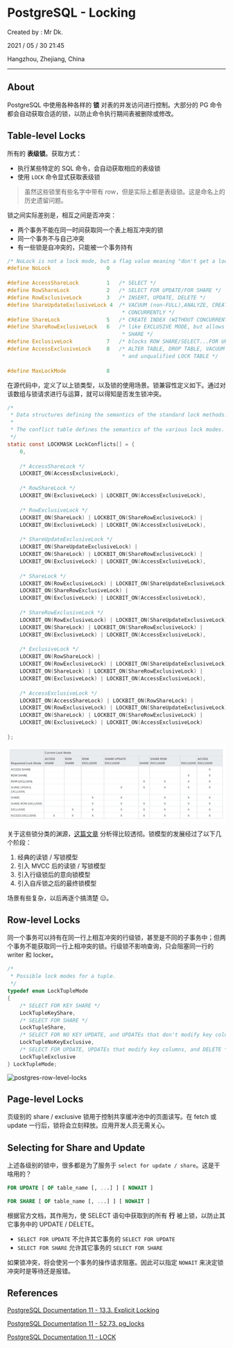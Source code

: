 # PostgreSQL - Locking

Created by : Mr Dk.

2021 / 05 / 30 21:45

Hangzhou, Zhejiang, China

---

## About

PostgreSQL 中使用各种各样的 **锁** 对表的并发访问进行控制。大部分的 PG 命令都会自动获取合适的锁，以防止命令执行期间表被删除或修改。

## Table-level Locks

所有的 **表级锁**。获取方式：

- 执行某些特定的 SQL 命令，会自动获取相应的表级锁
- 使用 `LOCK` 命令显式获取表级锁

> 虽然这些锁里有些名字中带有 *row*，但是实际上都是表级锁。这是命名上的历史遗留问题。

锁之间实际差别是，相互之间是否冲突：

- 两个事务不能在同一时间获取同一个表上相互冲突的锁
- 同一个事务不与自己冲突
- 有一些锁是自冲突的，只能被一个事务持有

```c
/* NoLock is not a lock mode, but a flag value meaning "don't get a lock" */
#define NoLock                  0

#define AccessShareLock         1   /* SELECT */
#define RowShareLock            2   /* SELECT FOR UPDATE/FOR SHARE */
#define RowExclusiveLock        3   /* INSERT, UPDATE, DELETE */
#define ShareUpdateExclusiveLock 4  /* VACUUM (non-FULL),ANALYZE, CREATE INDEX
                                     * CONCURRENTLY */
#define ShareLock               5   /* CREATE INDEX (WITHOUT CONCURRENTLY) */
#define ShareRowExclusiveLock   6   /* like EXCLUSIVE MODE, but allows ROW
                                     * SHARE */
#define ExclusiveLock           7   /* blocks ROW SHARE/SELECT...FOR UPDATE */
#define AccessExclusiveLock     8   /* ALTER TABLE, DROP TABLE, VACUUM FULL,
                                     * and unqualified LOCK TABLE */

#define MaxLockMode             8
```

在源代码中，定义了以上锁类型，以及锁的使用场景。锁兼容性定义如下。通过对该数组与锁请求进行与运算，就可以得知是否发生锁冲突。

```c
/*
 * Data structures defining the semantics of the standard lock methods.
 *
 * The conflict table defines the semantics of the various lock modes.
 */
static const LOCKMASK LockConflicts[] = {
    0,

    /* AccessShareLock */
    LOCKBIT_ON(AccessExclusiveLock),

    /* RowShareLock */
    LOCKBIT_ON(ExclusiveLock) | LOCKBIT_ON(AccessExclusiveLock),

    /* RowExclusiveLock */
    LOCKBIT_ON(ShareLock) | LOCKBIT_ON(ShareRowExclusiveLock) |
    LOCKBIT_ON(ExclusiveLock) | LOCKBIT_ON(AccessExclusiveLock),

    /* ShareUpdateExclusiveLock */
    LOCKBIT_ON(ShareUpdateExclusiveLock) |
    LOCKBIT_ON(ShareLock) | LOCKBIT_ON(ShareRowExclusiveLock) |
    LOCKBIT_ON(ExclusiveLock) | LOCKBIT_ON(AccessExclusiveLock),

    /* ShareLock */
    LOCKBIT_ON(RowExclusiveLock) | LOCKBIT_ON(ShareUpdateExclusiveLock) |
    LOCKBIT_ON(ShareRowExclusiveLock) |
    LOCKBIT_ON(ExclusiveLock) | LOCKBIT_ON(AccessExclusiveLock),

    /* ShareRowExclusiveLock */
    LOCKBIT_ON(RowExclusiveLock) | LOCKBIT_ON(ShareUpdateExclusiveLock) |
    LOCKBIT_ON(ShareLock) | LOCKBIT_ON(ShareRowExclusiveLock) |
    LOCKBIT_ON(ExclusiveLock) | LOCKBIT_ON(AccessExclusiveLock),

    /* ExclusiveLock */
    LOCKBIT_ON(RowShareLock) |
    LOCKBIT_ON(RowExclusiveLock) | LOCKBIT_ON(ShareUpdateExclusiveLock) |
    LOCKBIT_ON(ShareLock) | LOCKBIT_ON(ShareRowExclusiveLock) |
    LOCKBIT_ON(ExclusiveLock) | LOCKBIT_ON(AccessExclusiveLock),

    /* AccessExclusiveLock */
    LOCKBIT_ON(AccessShareLock) | LOCKBIT_ON(RowShareLock) |
    LOCKBIT_ON(RowExclusiveLock) | LOCKBIT_ON(ShareUpdateExclusiveLock) |
    LOCKBIT_ON(ShareLock) | LOCKBIT_ON(ShareRowExclusiveLock) |
    LOCKBIT_ON(ExclusiveLock) | LOCKBIT_ON(AccessExclusiveLock)

};
```

![postgres-table-level-locks](../img/postgres-table-level-locks.png)

关于这些锁分类的渊源，[这篇文章](https://www.modb.pro/db/26462) 分析得比较透彻。锁模型的发展经过了以下几个阶段：

1. 经典的读锁 / 写锁模型
2. 引入 MVCC 后的读锁 / 写锁模型
3. 引入行级锁后的意向锁模型
4. 引入自斥锁之后的最终锁模型

场景有些复杂，以后再逐个搞清楚 😑。

## Row-level Locks

同一个事务可以持有在同一行上相互冲突的行级锁，甚至是不同的子事务中；但两个事务不能获取同一行上相冲突的锁。行级锁不影响查询，只会阻塞同一行的 writer 和 locker。

```c
/*
 * Possible lock modes for a tuple.
 */
typedef enum LockTupleMode
{
    /* SELECT FOR KEY SHARE */
    LockTupleKeyShare,
    /* SELECT FOR SHARE */
    LockTupleShare,
    /* SELECT FOR NO KEY UPDATE, and UPDATEs that don't modify key columns */
    LockTupleNoKeyExclusive,
    /* SELECT FOR UPDATE, UPDATEs that modify key columns, and DELETE */
    LockTupleExclusive
} LockTupleMode;
```

![postgres-row-level-locks](../img/postgres-row-level-locks)

## Page-level Locks

页级别的 share / exclusive 锁用于控制共享缓冲池中的页面读写。在 fetch 或 update 一行后，锁将会立刻释放。应用开发人员无需关心。

## Selecting for Share and Update

上述各级别的锁中，很多都是为了服务于 `select for update / share`。这是干啥用的？

```sql
FOR UPDATE [ OF table_name [, ...] ] [ NOWAIT ]
```

```sql
FOR SHARE [ OF table_name [, ...] ] [ NOWAIT ]
```

根据官方文档，其作用为，使 SELECT 语句中获取到的所有 **行** 被上锁，以防止其它事务中的 UPDATE / DELETE。

- `SELECT FOR UPDATE` 不允许其它事务的 `SELECT FOR UPDATE`
- `SELECT FOR SHARE` 允许其它事务的 `SELECT FOR SHARE`

如果锁冲突，将会使另一个事务的操作请求阻塞。因此可以指定 `NOWAIT` 来决定锁冲突时是等待还是报错。

## References

[PostgreSQL Documentation 11 - 13.3. Explicit Locking](https://www.postgresql.org/docs/11/explicit-locking.html)

[PostgreSQL Documentation 11 - 52.73. pg_locks](https://www.postgresql.org/docs/11/view-pg-locks.html)

[PostgreSQL Documentation 11 - LOCK](https://www.postgresql.org/docs/11/sql-lock.html)


